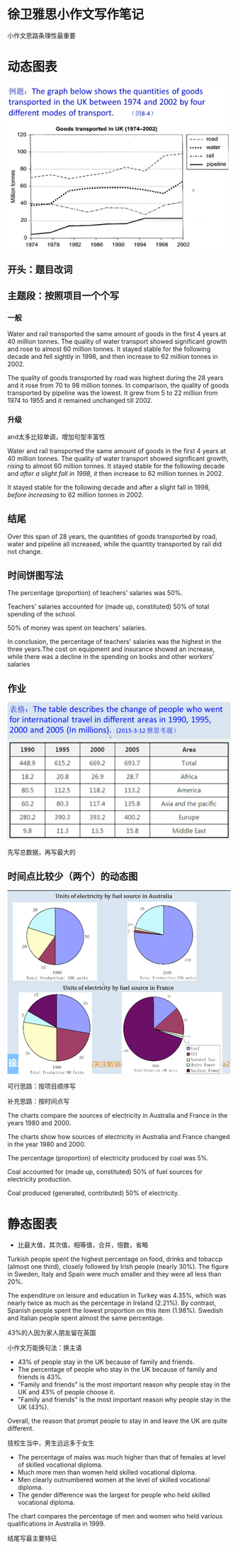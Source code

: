 # 徐卫雅思小作文写作笔记

小作文思路条理性最重要

# 动态图表

![](./IELTS/IELTS0-1.png)

## 开头：题目改词

## 主题段：按照项目一个个写

### 一般

Water and rail transported the same amount of goods in the first 4 years at 40 million tonnes. The quality of water transport showed significant growth and rose to almost 60 million tonnes. It stayed stable for the following decade and fell sightly in 1998, and then increase to 62 million tonnes in 2002.

The quality of goods transported by road was highest during the 28 years and it rose from 70 to 98 million tonnes. In comparison, the quality of goods transported by pipeline was the lowest. It grew from 5 to 22 million from 1974 to 1955 and it remained unchanged till 2002.

### 升级

and太多比较单调，增加句型丰富性

Water and rail transported the same amount of goods in the first 4 years at 40 million tonnes. The quality of water transport showed significant growth, *rising* to almost 60 million tonnes. It stayed stable for the following decade and *after a slight fall in 1998, it* then increase to 62 million tonnes in 2002.

It stayed stable for the following decade and after a slight fall in 1998, *before increasing* to 62 million tonnes in 2002.

## 结尾

Over this span of 28 years, the quantities of goods transported by road, water and pipeline all increased, while the quantity transported by rail did not change. 

## 时间饼图写法

The percentage (proportion) of teachers' salaries was 50%.

Teachers' salaries accounted for (made up, constituted) 50% of total spending of the school.

50% of money was spent on teachers' salaries.

In conclusion, the percentage of teachers' salaries was the highest in the three years.The cost on equipment and insurance showed an increase, while there was a decline in the spending on books and other workers' salaries

## 作业

![](./IELTS/homework0-1.png)

先写总数据，再写最大的

## 时间点比较少（两个）的动态图

![](./IELTS/IELTS0-2.png)

可行思路：按项目顺序写

补充思路：按时间点写

The charts compare the sources of electricity in Australia and France in the years 1980 and 2000.

The charts show how sources of electricity in Australia and France changed in the year 1980 and 2000.

The percentage (proportion) of electricity produced by coal was 5%.

Coal accounted for (made up, constituted) 50% of fuel sources for electricity production.

Coal produced (generated, contributed) 50% of electricity.

# 静态图表

* 比最大值，其次值，相等值，合并，倍数，省略

Turkish people spent the highest percentage on food, drinks and tobaccp (almost one third), closely followed by Irish people (nearly 30%). The figure in Sweden, Italy and Spain were much smaller and they were all less than 20%.

The expenditure on leisure and education in Turkey was 4.35%, which was nearly twice as much as the percentage in Ireland (2.21%). By contrast, Spanish people spent the lowest proportion on this item (1.98%). Swedish and Italian people spent almost the same percentage.

43%的人因为家人朋友留在英国

小作文万能换句法：换主语
* 43% of people stay in the UK because of family and friends.
* The percentage of people who stay in the UK because of family and friends is 43%.
* "Family and friends" is the most important reason why people stay in the UK and 43% of people choose it.
* "Family and friends" is the most important reason why people stay in the UK (43%).

Overall, the reason that prompt people to stay in and leave the UK are quite different.

[](./IELTS/IELTS0-3.png)

技校生当中，男生远远多于女生
* The percentage of males was much higher than that of females at level of skilled vocational diploma.
* Much more men than women held skilled vocational diploma.
* Men clearly outnumbered women at the level of skilled vocational diploma.
* The gender difference was the largest for people who held skilled vocational diploma.

The chart compares the percentage of men and women who held various qualifications in Australia in 1999.

结尾写最主要特征